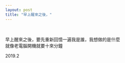 ```yaml
---
layout: post
title: "早上醒來之後，"
---
```


  
&nbsp;
&nbsp;


早上醒來之後，要先重新回憶一遍我是誰，我想做的是什麼
<br>就像老電腦開機就要十來分鐘

2019.2